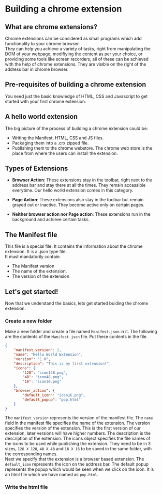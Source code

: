 # Building a chrome extension
## What are chrome extensions?
Chrome extensions can be considered as small programs which add functionality to your chrome browser. <br/>
They can help you achieve a variety of tasks, right from manipulating the DOM of your webpage, modifiying the content as per your choice, or providing some tools like screen recorders, all of these can be achieved with the help of chrome extensions. They are visible on the right of the address bar in chrome browser. <br/>

## Pre-requisites of building a chrome extension
You need just the basic knowledge of HTML, CSS and Javascript to get started with your first chrome extension.

## A hello world extension
The big picture of the process of building a chrome extension could be: <br/>
* Writing the Manifest, HTML, CSS and JS files.
* Packaging them into a .crx zipped file.
* Publishing them to the chrome webstore.
The chrome web store is the place from where the users can install the extension.

##  Types of Extensions

* **Browser Action**: These extensions stay in the toolbar, right next to the address bar and stay there at all the times. They remain accessible everytime. Our hello world extension comes in this category.

* **Page Action**: These extensions also stay in the toolbar but remain grayed out or inactive. They become active only on certain pages.

* **Neither browser action nor Page action**: These extensions run in the background and achieve certain tasks.

## The Manifest file
This file is a special file. It contains the information about the chrome extension. It is a .json type file. <br/>
It must mandatorily contain:
* The Manifest version
* The name of the extension.
* The version of the extension.

## Let's get started!
Now that we understand the basics, lets get started buiding the chrome extension. 

### Create a new folder
Make a new folder and create a file named `Manifest.json` in it.
The following are the contents of the `Manifest.json` file. Put these contents in the file.
```json
{
    "manifest_version": 2,
    "name": "Hello World Extension",
    "version": "1.0",
    "description": "This is my first extension!",
    "icons": {
        "128": "icon128.png",
        "48": "icon48.png",
        "16": "icon16.png"
    },
    "browser_action": {
        "default_icon": "icon16.png",
        "default_popup": "pop.html"
    }
}
```
The `manifest_version` represents the version of the manifest file. The `name` field in the manifest file specifies the name of the extension. The version specifies the version of the extension. This is the first version of our extension, later versions will have higher numbers. The description is the description of the extension.
The icons object specifies the file names of the icons to be used while publishing the extension. They need to be in 3 sizes, `128 X 128`, `48 X 48`  and `16 X 16` to be saved in the same folder, with the corresponding names. <br/>
Next we specify that the extension is a browser based extension. The `default_icon` represents the icon on the address bar. The default popup represents the popup which would be seen when we click on the icon. It is an html file which we have named as `pop.html`. <br/>

### Write the html file

